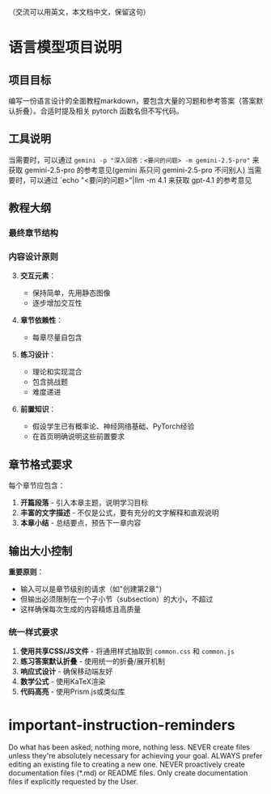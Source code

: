 （交流可以用英文，本文档中文，保留这句）

# 语言模型项目说明

## 项目目标
编写一份语言设计的全面教程markdown，要包含大量的习题和参考答案（答案默认折叠）。合适时提及相关 pytorch 函数名但不写代码。

## 工具说明
当需要时，可以通过 `gemini -p "深入回答：<要问的问题> -m gemini-2.5-pro"` 来获取 gemini-2.5-pro 的参考意见(gemini 系只问 gemini-2.5-pro 不问别人)
当需要时，可以通过 `echo "<要问的问题>"|llm -m 4.1 来获取 gpt-4.1 的参考意见

## 教程大纲

### 最终章节结构

### 内容设计原则

3. **交互元素**：
   - 保持简单，先用静态图像
   - 逐步增加交互性

5. **章节依赖性**：
   - 每章尽量自包含

6. **练习设计**：
   - 理论和实现混合
   - 包含挑战题
   - 难度递进

8. **前置知识**：
   - 假设学生已有概率论、神经网络基础、PyTorch经验
   - 在首页明确说明这些前置要求

## 章节格式要求

每个章节应包含：

1. **开篇段落** - 引入本章主题，说明学习目标
2. **丰富的文字描述** - 不仅是公式，要有充分的文字解释和直观说明
3. **本章小结** - 总结要点，预告下一章内容

## 输出大小控制

**重要原则**：
- 输入可以是章节级别的请求（如"创建第2章"）
- 但输出必须限制在一个子小节（subsection）的大小，不超过
- 这样确保每次生成的内容精炼且高质量

### 统一样式要求

1. **使用共享CSS/JS文件** - 将通用样式抽取到 `common.css` 和 `common.js`
2. **练习答案默认折叠** - 使用统一的折叠/展开机制
3. **响应式设计** - 确保移动端友好
4. **数学公式** - 使用KaTeX渲染
5. **代码高亮** - 使用Prism.js或类似库

# important-instruction-reminders
Do what has been asked; nothing more, nothing less.
NEVER create files unless they're absolutely necessary for achieving your goal.
ALWAYS prefer editing an existing file to creating a new one.
NEVER proactively create documentation files (*.md) or README files. Only create documentation files if explicitly requested by the User.
